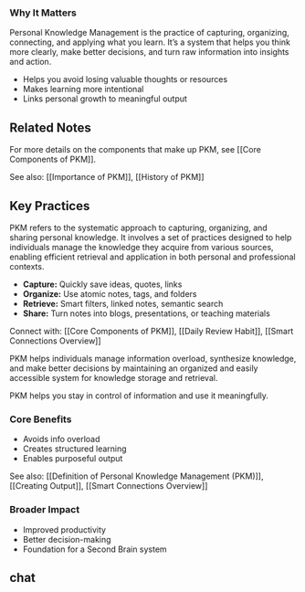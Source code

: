 ### Why It Matters
Personal Knowledge Management is the practice of capturing, organizing, connecting, and applying what you learn. It’s a system that helps you think more clearly, make better decisions, and turn raw information into insights and action.
- Helps you avoid losing valuable thoughts or resources
- Makes learning more intentional
- Links personal growth to meaningful output
## Related Notes

For more details on the components that make up PKM, see [[Core Components of PKM]].

See also: [[Importance of PKM]], [[History of PKM]]

## Key Practices
PKM refers to the systematic approach to capturing, organizing, and sharing personal knowledge. It involves a set of practices designed to help individuals manage the knowledge they acquire from various sources, enabling efficient retrieval and application in both personal and professional contexts.
- **Capture:** Quickly save ideas, quotes, links
- **Organize:** Use atomic notes, tags, and folders
- **Retrieve:** Smart filters, linked notes, semantic search
- **Share:** Turn notes into blogs, presentations, or teaching materials

Connect with: [[Core Components of PKM]], [[Daily Review Habit]], [[Smart Connections Overview]]


PKM helps individuals manage information overload, synthesize knowledge, and make better decisions by maintaining an organized and easily accessible system for knowledge storage and retrieval.

PKM helps you stay in control of information and use it meaningfully.

### Core Benefits
- Avoids info overload
- Creates structured learning
- Enables purposeful output

See also: [[Definition of Personal Knowledge Management (PKM)]], [[Creating Output]], [[Smart Connections Overview]]

### Broader Impact
- Improved productivity
- Better decision-making
- Foundation for a Second Brain system


## chat
```smart-chatgpt
```
